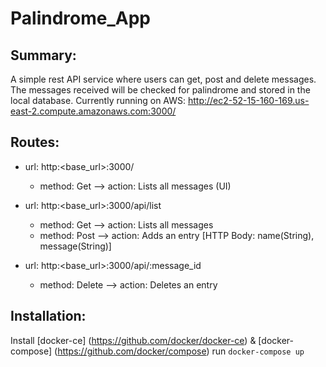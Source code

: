 # Palindrome_App

## Summary:
A simple rest API service where users can get, post and delete messages. The messages received will be checked for palindrome and stored in the local database. Currently running on AWS: http://ec2-52-15-160-169.us-east-2.compute.amazonaws.com:3000/

## Routes:
* url: http:<base_url>:3000/
  - method: Get --> action: Lists all messages (UI)

* url: http:<base_url>:3000/api/list
  - method: Get --> action: Lists all messages
  - method: Post --> action: Adds an entry [HTTP Body: name(String), message(String)]

* url: http:<base_url>:3000/api/:message_id
  - method: Delete --> action: Deletes an entry

## Installation:
Install [docker-ce] (https://github.com/docker/docker-ce) & [docker-compose] (https://github.com/docker/compose)
run `docker-compose up`
